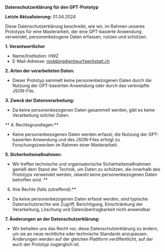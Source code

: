 **Datenschutzerklärung für den GPT-Prototyp**

**Letzte Aktualisierung:** 01.04.2024

Diese Datenschutzerklärung beschreibt, wie wir, im Rahmen unseres Prototyps für eine Masterarbeit, der eine GPT-basierte Anwendung verwendet, personenbezogene Daten erfassen, nutzen und schützen.

**1. Verantwortlicher**
- Name/Institution: HWZ
- E-Mail-Adresse: mobbing@entwurfwerkstatt.ch

**2. Arten der verarbeiteten Daten:**
- Dieser Prototyp sammelt keine personenbezogenen Daten durch die Nutzung der GPT-basierten Anwendung oder durch das verknüpfte JSON-File.

**3. Zweck der Datenverarbeitung:**
- Da keine personenbezogenen Daten gesammelt werden, gibt es keine Verarbeitung solcher Daten.

** 4. Rechtsgrundlagen:**
- Keine personenbezogenen Daten werden erfasst; die Nutzung der GPT-basierten Anwendung und des JSON-Files erfolgt zu Forschungszwecken im Rahmen einer Masterarbeit.

**5. Sicherheitsmaßnahmen:**
- Wir treffen technische und organisatorische Sicherheitsmaßnahmen gemäß dem Stand der Technik, um Daten zu schützen, die innerhalb des Prototyps verwendet werden, obwohl keine personenbezogenen Daten betroffen sind.
**
 6. Ihre Rechte (falls zutreffend):**
- Da keine personenbezogenen Daten erfasst werden, sind typische Datenschutzrechte wie Zugriff, Berichtigung, Einschränkung der Verarbeitung, Löschung und Datenübertragbarkeit nicht anwendbar.

**7. Änderungen an der Datenschutzerklärung:**
- Wir behalten uns das Recht vor, diese Datenschutzerklärung zu ändern, um sie an neue rechtliche oder technische Standards anzupassen. Änderungen werden auf der gleichen Plattform veröffentlicht, auf der auch der Prototyp zugänglich ist.
